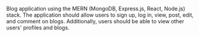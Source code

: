 Blog application using the MERN (MongoDB, Express.js, React, Node.js) stack.
 The application should allow users to sign up, log in, view, post, edit, and comment on blogs. Additionally,
 users should be able to view other users' profiles and blogs.
